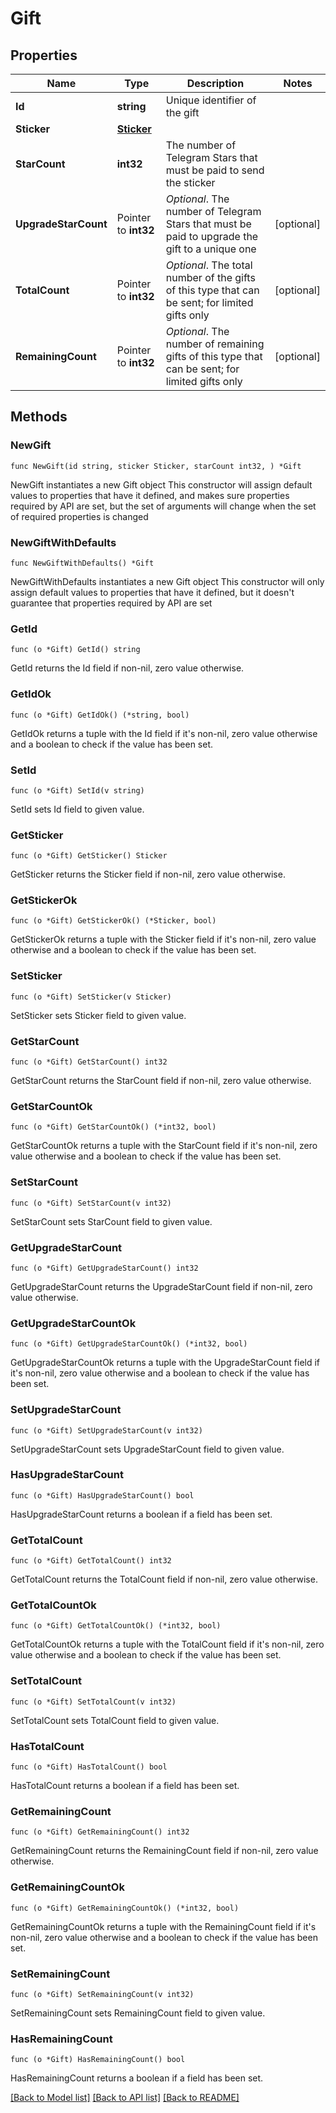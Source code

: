 # Gift

## Properties

Name | Type | Description | Notes
------------ | ------------- | ------------- | -------------
**Id** | **string** | Unique identifier of the gift | 
**Sticker** | [**Sticker**](Sticker.md) |  | 
**StarCount** | **int32** | The number of Telegram Stars that must be paid to send the sticker | 
**UpgradeStarCount** | Pointer to **int32** | *Optional*. The number of Telegram Stars that must be paid to upgrade the gift to a unique one | [optional] 
**TotalCount** | Pointer to **int32** | *Optional*. The total number of the gifts of this type that can be sent; for limited gifts only | [optional] 
**RemainingCount** | Pointer to **int32** | *Optional*. The number of remaining gifts of this type that can be sent; for limited gifts only | [optional] 

## Methods

### NewGift

`func NewGift(id string, sticker Sticker, starCount int32, ) *Gift`

NewGift instantiates a new Gift object
This constructor will assign default values to properties that have it defined,
and makes sure properties required by API are set, but the set of arguments
will change when the set of required properties is changed

### NewGiftWithDefaults

`func NewGiftWithDefaults() *Gift`

NewGiftWithDefaults instantiates a new Gift object
This constructor will only assign default values to properties that have it defined,
but it doesn't guarantee that properties required by API are set

### GetId

`func (o *Gift) GetId() string`

GetId returns the Id field if non-nil, zero value otherwise.

### GetIdOk

`func (o *Gift) GetIdOk() (*string, bool)`

GetIdOk returns a tuple with the Id field if it's non-nil, zero value otherwise
and a boolean to check if the value has been set.

### SetId

`func (o *Gift) SetId(v string)`

SetId sets Id field to given value.


### GetSticker

`func (o *Gift) GetSticker() Sticker`

GetSticker returns the Sticker field if non-nil, zero value otherwise.

### GetStickerOk

`func (o *Gift) GetStickerOk() (*Sticker, bool)`

GetStickerOk returns a tuple with the Sticker field if it's non-nil, zero value otherwise
and a boolean to check if the value has been set.

### SetSticker

`func (o *Gift) SetSticker(v Sticker)`

SetSticker sets Sticker field to given value.


### GetStarCount

`func (o *Gift) GetStarCount() int32`

GetStarCount returns the StarCount field if non-nil, zero value otherwise.

### GetStarCountOk

`func (o *Gift) GetStarCountOk() (*int32, bool)`

GetStarCountOk returns a tuple with the StarCount field if it's non-nil, zero value otherwise
and a boolean to check if the value has been set.

### SetStarCount

`func (o *Gift) SetStarCount(v int32)`

SetStarCount sets StarCount field to given value.


### GetUpgradeStarCount

`func (o *Gift) GetUpgradeStarCount() int32`

GetUpgradeStarCount returns the UpgradeStarCount field if non-nil, zero value otherwise.

### GetUpgradeStarCountOk

`func (o *Gift) GetUpgradeStarCountOk() (*int32, bool)`

GetUpgradeStarCountOk returns a tuple with the UpgradeStarCount field if it's non-nil, zero value otherwise
and a boolean to check if the value has been set.

### SetUpgradeStarCount

`func (o *Gift) SetUpgradeStarCount(v int32)`

SetUpgradeStarCount sets UpgradeStarCount field to given value.

### HasUpgradeStarCount

`func (o *Gift) HasUpgradeStarCount() bool`

HasUpgradeStarCount returns a boolean if a field has been set.

### GetTotalCount

`func (o *Gift) GetTotalCount() int32`

GetTotalCount returns the TotalCount field if non-nil, zero value otherwise.

### GetTotalCountOk

`func (o *Gift) GetTotalCountOk() (*int32, bool)`

GetTotalCountOk returns a tuple with the TotalCount field if it's non-nil, zero value otherwise
and a boolean to check if the value has been set.

### SetTotalCount

`func (o *Gift) SetTotalCount(v int32)`

SetTotalCount sets TotalCount field to given value.

### HasTotalCount

`func (o *Gift) HasTotalCount() bool`

HasTotalCount returns a boolean if a field has been set.

### GetRemainingCount

`func (o *Gift) GetRemainingCount() int32`

GetRemainingCount returns the RemainingCount field if non-nil, zero value otherwise.

### GetRemainingCountOk

`func (o *Gift) GetRemainingCountOk() (*int32, bool)`

GetRemainingCountOk returns a tuple with the RemainingCount field if it's non-nil, zero value otherwise
and a boolean to check if the value has been set.

### SetRemainingCount

`func (o *Gift) SetRemainingCount(v int32)`

SetRemainingCount sets RemainingCount field to given value.

### HasRemainingCount

`func (o *Gift) HasRemainingCount() bool`

HasRemainingCount returns a boolean if a field has been set.


[[Back to Model list]](../README.md#documentation-for-models) [[Back to API list]](../README.md#documentation-for-api-endpoints) [[Back to README]](../README.md)


